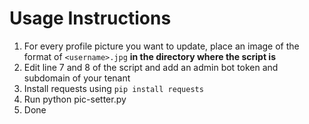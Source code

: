 # Usage Instructions

1. For every profile picture you want to update, place an image of the format of `<username>.jpg` **in the directory where the script is**
2. Edit line 7 and 8 of the script and add an admin bot token and subdomain of your tenant
3. Install requests using `pip install requests`
4. Run python pic-setter.py
5. Done
